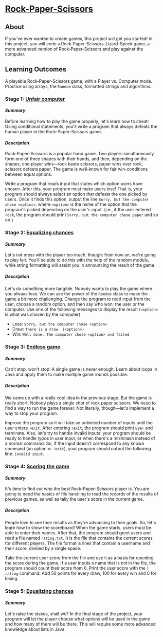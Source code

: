 # [Rock-Paper-Scissors](https://hyperskill.org/projects/314)

## About

If you've ever wanted to create games, this project will get you started! In this project, you will code a
Rock-Paper-Scissors-Lizard-Spock game, a more advanced version of Rock-Paper-Scissors and play against the
computer.

## Learning Outcomes

A playable Rock-Paper-Scissors game, with a Player vs. Computer mode. Practice using arrays, the `Random` class,
formatted strings and algorithms.

### Stage 1: [Unfair computer](https://hyperskill.org/projects/314/stages/1764/implement)

#### _Summary_

Before learning how to play the game properly, let's learn how to cheat! Using conditional statements, you'll write
a program that always defeats the human player in the Rock-Paper-Scissors game.

#### _Description_

Rock-Paper-Scissors is a popular hand game. Two players simultaneously form one of three shapes with their hands, and
then, depending on the shapes, one player wins—rock beats scissors, paper wins over rock, scissors defeats paper.
The game is well-known for fair win-conditions between equal options.

Write a program that reads input that states which option users have chosen. After this, your program must make
users lose! That is, your program should always select an option that defeats the one picked by users. Once it finds
this option, output the line `Sorry, but the computer chose <option>`, where `<option>` is the name of the option
that the program's picked depending on the user's input. (i.e., if the user entered `rock`, the program should print
`Sorry, but the computer chose paper` and so on.)

### Stage 2: [Equalizing chances](https://hyperskill.org/projects/314/stages/1765/implement)

#### _Summary_

Let's not mess with the player too much, though: from now on, we're going to play fair. You'll be able to do this
with the help of the random module, while string formatting will assist you in announcing the result of the game.

##### _Description_

Let's do something more tangible. Nobody wants to play the game where you always lose. We can use the power of the
`Random` class to make the game a bit more challenging. Change the program to read input from the user, choose a
random option, and then say who won: the user or the computer. Use one of the following messages to display the
result (`<option>` is what was chosen by the computer).

- Loss: `Sorry, but the computer chose <option>`
- Draw: `There is a draw  (<option>)`
- Win: `Well done. The computer chose <option> and failed`

### Stage 3: [Endless game](https://hyperskill.org/projects/314/stages/1766/implement)

#### _Summary_

Can't stop, won't stop! A single game is never enough. Learn about loops in Java and apply them to make multiple
game rounds possible.

##### _Description_

We came up with a really cool idea in the previous stage. But the game is really short. Nobody plays a single shot of
rock paper scissors. We need to find a way to run the game forever. Not literally, though—let's implement a way to 
stop your program.

Improve the program so it will take an unlimited number of inputs until the user enters `!exit`. After entering `!exit`,
the program should print `Bye!` and terminate.  Also, let's try to handle invalid inputs: your program should 
be ready to handle typos in user input, or when there's a mishmash instead of a normal command. So, if the input 
doesn't correspond to any known command (an option or `!exit`), your program should output the following line: 
`Invalid input`.

### Stage 4: [Scoring the game](https://hyperskill.org/projects/314/stages/1767/implement)

#### _Summary_

It's time to find out who the best Rock-Paper-Scissors player is. You are going to need the basics of file handling
to read the records of the results of previous games, as well as tally the user's score in the current game.

##### _Description_

People love to see their results as they're advancing to their goals. So, let's learn how to show the scoreboard! 
When the game starts, users must be able to enter their names. After that, the program should greet users and read a 
file named `rating.txt`. It is the file that contains the current scores for different players. The file format is 
lines that contain a username and their score, divided by a single space.

Take the current user score from the file and use it as a basis for counting the score during the game. If a user 
inputs a name that is not in the file, the program should count their score from 0. Print the user score with the `!
rating` command. Add 50 points for every draw, 100 for every win and 0 for losing. 

### Stage 5: [Equalizing chances](https://hyperskill.org/projects/314/stages/1768/implement)

#### _Summary_

Let's raise the stakes, shall we? In the final stage of the project, your program will let the player choose what
options will be used in the game and how many of them will be there. This will require some more advanced knowledge
about lists in Java. 
